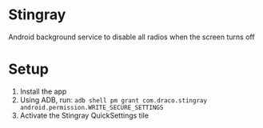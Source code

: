 # Stingray
Android background service to disable all radios when the screen turns off

# Setup
1) Install the app
2) Using ADB, run: `adb shell pm grant com.draco.stingray android.permission.WRITE_SECURE_SETTINGS`
3) Activate the Stingray QuickSettings tile
